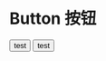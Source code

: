 # Button 按钮

<div class="demo-block">
    <Button @click="test">test</Button>
    <Button size="small">test</Button>
</div>

<script>
    export default {
        methods: {
            test () {
                alert(1111111)
            }
        }
    }
</script>